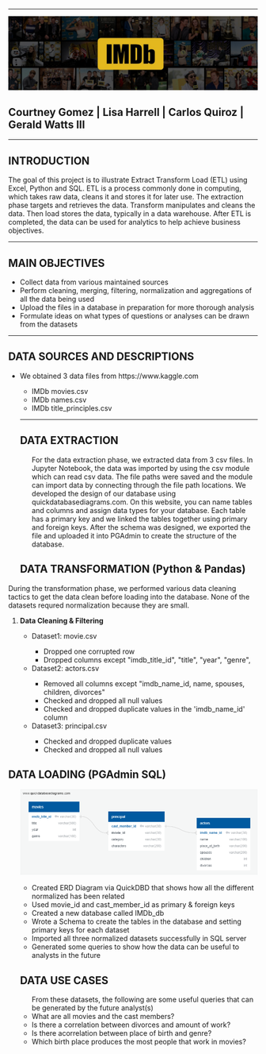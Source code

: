 <hr>
<img src="Images/IMDb_Header.jpg" class="center">
<p><h2>Courtney Gomez  |  Lisa Harrell  |  Carlos Quiroz  | Gerald Watts III </h1></p>
<hr>

## INTRODUCTION

The goal of this project is to illustrate Extract Transform Load (ETL) using Excel, Python and SQL.  ETL is a process commonly done in computing, which takes raw data, cleans it and stores it for later use.  The extraction phase targets and retrieves the data.  Transform manipulates and cleans the data. Then load stores the data, typically in a data warehouse. After ETL is completed, the data can be used for analytics to help achieve business objectives.  
<hr>

## MAIN OBJECTIVES
<ul>
    <li>Collect data  from various maintained sources </li>
    <li>Perform cleaning, merging, filtering, normalization and aggregations of all the data being used</li>
    <li>Upload the files in a database in preparation for more thorough analysis</li>
    <li>Formulate ideas on what types of questions or analyses can be drawn from the datasets</li>
</ul>
<hr>

## DATA SOURCES AND DESCRIPTIONS
<ul>
<li>We obtained 3 data files from https://www.kaggle.com </li>
    <ul>
    <li>IMDb movies.csv</li>
    <li>IMDb names.csv</li>
    <li>IMDb title_principles.csv</li>
</ul>
<hr>

## DATA EXTRACTION
<ul>
For the data extraction phase, we extracted data from 3 csv files.  In Jupyter Notebook, the data was imported by using the csv module which can read csv data.  The file paths were saved and the module can import data by connecting through the file path locations.  We developed the design of our database using quickdatabasediagrams.com.  On this website, you can name tables and columns and assign data types for your database.  Each table has a primary key and we linked the tables together using primary and foreign keys.  After the schema was designed, we exported the file and uploaded it into PGAdmin to create the structure of the database.
</ul>

## DATA TRANSFORMATION (Python & Pandas)  
</ul>
During the transformation phase, we performed various data cleaning tactics to get the data clean before loading into the database. None of the datasets requred normalization because they are small.
<ol>
    <li><strong>Data Cleaning & Filtering</strong></li>
        <ul>
            <li>Dataset1: movie.csv </li>
                <ul>
                    <li>Dropped one corrupted row</li>
                    <li>Dropped columns except "imdb_title_id", "title", "year", "genre",</li>
                </ul>
            <li>Dataset2: actors.csv </li>
                <ul>
                    <li>Removed all columns except "imdb_name_id, name, spouses, children, divorces"</li>
                    <li>Checked and dropped all null values</li>
                    <li>Checked and dropped duplicate values in the 'imdb_name_id' column</li>
                </ul>
            <li>Dataset3: principal.csv </li>
                <ul>
                    <li>Checked and dropped duplicate values</li>
                    <li>Checked and dropped all null values</li>
                </ul>            
</ol>

## DATA LOADING (PGAdmin SQL)
<ul>
</ol>
        <img src="Images/ERD.png" class="center"/>  
            <ul>
        <li>Created ERD Diagram via QuickDBD that shows how all the different normalized has been related</li> 
        <li>Used movie_id and cast_member_id as primary & foreign keys</li>
        <li>Created a new database called IMDb_db</li>
        <li>Wrote a Schema to create the tables in the database and setting primary keys for each dataset</li>
        <li>Imported all three normalized datasets successfully in SQL server </li>
        <li>Generated some queries to show how the data can be useful to analysts in the future</li>
</ul>

## DATA USE CASES
<ul> 
From these datasets, the following are some useful queries that can be generated by the future analyst(s)
         <li>What are all movies and the cast members?</li>
         <li>Is there a correlation between divorces and amount of work?</li>
         <li>Is there acorrelation between place of birth and genre?</li>
         <li>Which birth place produces the most people that work in movies?</li>
</ul>
